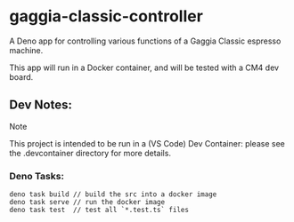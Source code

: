 # gaggia-classic-controller

A Deno app for controlling various functions of a Gaggia Classic espresso machine.

This app will run in a Docker container, and will be tested with a CM4 dev board.

## Dev Notes:

> [!note]
> This project is intended to be run in a (VS Code) Dev Container: please see the .devcontainer directory for more details.

### Deno Tasks:

```
deno task build // build the src into a docker image
deno task serve // run the docker image
deno task test  // test all `*.test.ts` files
```
